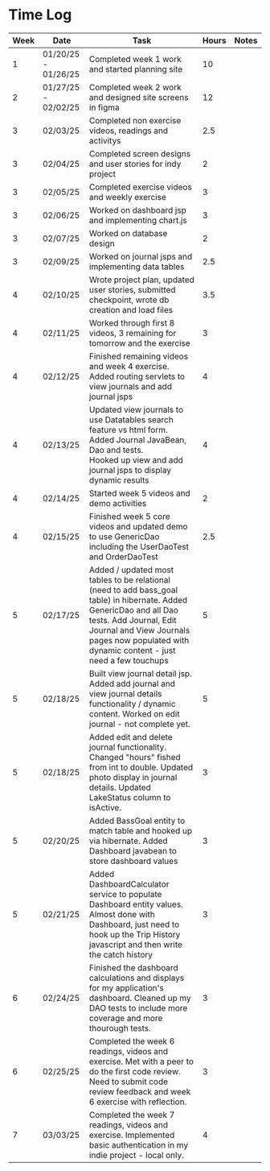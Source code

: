 # Time Log

| Week | Date                | Task                                                                                                                                                                                                                                       | Hours | Notes|
|------|---------------------|--------------------------------------------------------------------------------------------------------------------------------------------------------------------------------------------------------------------------------------------|-------|------|
| 1    | 01/20/25 - 01/26/25 | Completed week 1 work and started planning site                                                                                                                                                                                            | 10    | |
| 2    | 01/27/25 - 02/02/25 | Completed week 2 work and designed site screens in figma                                                                                                                                                                                   | 12    | |
| 3    | 02/03/25            | Completed non exercise videos, readings and activitys                                                                                                                                                                                      | 2.5   | |
| 3    | 02/04/25            | Completed screen designs and user stories for indy project                                                                                                                                                                                 | 2     | |
| 3    | 02/05/25            | Completed exercise videos and weekly exercise                                                                                                                                                                                              | 3     | |
| 3    | 02/06/25            | Worked on dashboard jsp and implementing chart.js                                                                                                                                                                                          | 3     | |
| 3    | 02/07/25            | Worked on database design                                                                                                                                                                                                                  | 2     | |
| 3    | 02/09/25            | Worked on journal jsps and implementing data tables                                                                                                                                                                                        | 2.5   | |
| 4    | 02/10/25            | Wrote project plan, updated user stories, submitted checkpoint, wrote db creation and load files                                                                                                                                           | 3.5   | |
| 4    | 02/11/25            | Worked through first 8 videos, 3 remaining for tomorrow and the exercise                                                                                                                                                                   | 3     | |
| 4    | 02/12/25            | Finished remaining videos and week 4 exercise. Added routing servlets to view journals and add journal jsps                                                                                                                                | 4     | |
| 4    | 02/13/25            | Updated view journals to use Datatables search feature vs html form. Added Journal JavaBean, Dao and tests.<br/> Hooked up view and add journal jsps to display dynamic results                                                            | 4     | |
| 4    | 02/14/25            | Started week 5 videos and demo activities                                                                                                                                                                                                  | 2     | |
| 4    | 02/15/25            | Finished week 5 core videos and updated demo to use GenericDao including the UserDaoTest and OrderDaoTest                                                                                                                                  | 2.5   | |
| 5    | 02/17/25            | Added / updated most tables to be relational (need to add bass_goal table) in hibernate. Added GenericDao and all Dao tests. Add Journal, Edit Journal and View Journals pages now populated with dynamic content - just need a few touchups | 5     | |
| 5    | 02/18/25            | Built view journal detail jsp. Added add journal and view journal details functionality / dynamic content. Worked on edit journal - not complete yet.                                                                                      | 5     | |
| 5    | 02/18/25            | Added edit and delete journal functionality. Changed "hours" fished from int to double. Updated photo display in journal details. Updated LakeStatus column to isActive.                                                                   | 3     | |
| 5    | 02/20/25            | Added BassGoal entity to match table and hooked up via hibernate. Added Dashboard javabean to store dashboard values                                                                                                                       | 3     | |
| 5    | 02/21/25            | Added DashboardCalculator service to populate Dashboard entity values. Almost done with Dashboard, just need to hook up the Trip History javascript and then write the catch history                                                       | 3     | |
| 6    | 02/24/25            | Finished the dashboard calculations and displays for my application's dashboard. Cleaned up my DAO tests to include more coverage and more thourough tests.                                                                                | 3     | |
| 6    | 02/25/25            | Completed the week 6 readings, videos and exercise. Met with a peer to do the first code review. Need to submit code review feedback and week 6 exercise with reflection.                                                                  | 3     | |
| 7    | 03/03/25            | Completed the week 7 readings, videos and exercise. Implemented basic authentication in my indie project - local only.                                                                                                                     | 4     | |